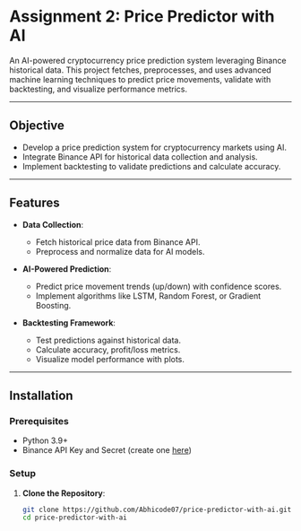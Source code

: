 # Assignment 2: Price Predictor with AI

An AI-powered cryptocurrency price prediction system leveraging Binance historical data. This project fetches, preprocesses, and uses advanced machine learning techniques to predict price movements, validate with backtesting, and visualize performance metrics.

---

## Objective

- Develop a price prediction system for cryptocurrency markets using AI.
- Integrate Binance API for historical data collection and analysis.
- Implement backtesting to validate predictions and calculate accuracy.

---

## Features

- **Data Collection**:
  - Fetch historical price data from Binance API.
  - Preprocess and normalize data for AI models.

- **AI-Powered Prediction**:
  - Predict price movement trends (up/down) with confidence scores.
  - Implement algorithms like LSTM, Random Forest, or Gradient Boosting.

- **Backtesting Framework**:
  - Test predictions against historical data.
  - Calculate accuracy, profit/loss metrics.
  - Visualize model performance with plots.

---

## Installation

### Prerequisites

- Python 3.9+
- Binance API Key and Secret (create one [here](https://www.binance.com/en/my/settings/api-management))

### Setup

1. **Clone the Repository**:
   ```bash
   git clone https://github.com/Abhicode07/price-predictor-with-ai.git
   cd price-predictor-with-ai
